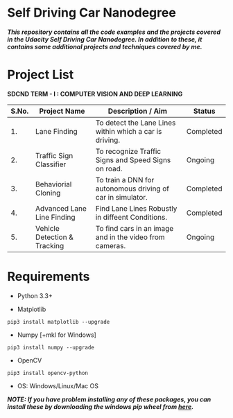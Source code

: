 # Self Driving Car Nanodegree
***This repository contains all the code examples and the projects covered in the Udacity Self Driving Car Nanodegree. In addition to these, it contains some additional projects and techniques covered by me.***

# Project List

**SDCND TERM - I : COMPUTER VISION AND DEEP LEARNING**

| S.No. |            Project Name        |                        Description / Aim                  |       Status      |
| ----- | ------------------------------ | --------------------------------------------------------- | ----------------- |
|  1.   |  Lane Finding                  | To detect the Lane Lines within which a car is driving.   |   Completed       |
|  2.   |  Traffic Sign Classifier       | To recognize Traffic Signs and Speed Signs on road.       |   Ongoing         |
|  3.   |  Behaviorial Cloning           | To train a DNN for autonomous driving of car in simulator.|   Completed       |
|  4.   |  Advanced Lane Line Finding    | Find Lane Lines Robustly in diffeent Conditions.          |   Completed       |
|  5.   |  Vehicle Detection & Tracking  | To find cars in an image and in the video from cameras.   |   Ongoing         |


# Requirements

* Python 3.3+

* Matplotlib
```
pip3 install matplotlib --upgrade
```

* Numpy [+mkl for Windows]
```
pip3 install numpy --upgrade
```

* OpenCV
```
pip3 install opencv-python
```

* OS: Windows/Linux/Mac OS

***NOTE: If you have problem installing any of these packages, you can install these by downloading the windows pip wheel from [here](http://www.lfd.uci.edu/~gohlke/pythonlibs/).***
